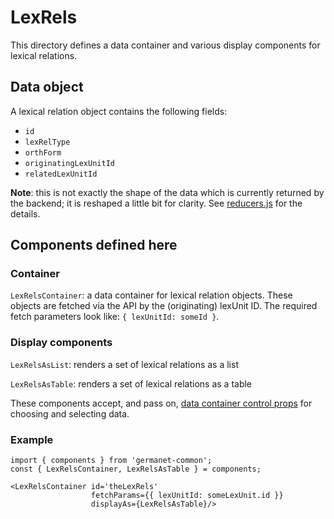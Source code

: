 # LexRels

This directory defines a data container and various display components
for lexical relations.

## Data object

A lexical relation object contains the following fields:

  - `id`
  - `lexRelType`
  - `orthForm`
  - `originatingLexUnitId`
  - `relatedLexUnitId`

**Note**: this is not exactly the shape of the data which is currently
returned by the backend; it is reshaped a little bit for clarity.  See
[reducers.js](./reducers.js) for the details.

## Components defined here

### Container

`LexRelsContainer`: a data container for lexical relation objects.
These objects are fetched via the API by the (originating) lexUnit ID.
The required fetch parameters look like: `{ lexUnitId: someId }`.

### Display components

`LexRelsAsList`: renders a set of lexical relations as a list 

`LexRelsAsTable`: renders a set of lexical relations as a table 

These components accept, and pass on, [data container control
props](../DataContainer#user-content-selecting-and-choosing-data-objects) for choosing and selecting data.

### Example

```
import { components } from 'germanet-common';
const { LexRelsContainer, LexRelsAsTable } = components;

<LexRelsContainer id='theLexRels'
                  fetchParams={{ lexUnitId: someLexUnit.id }}
                  displayAs={LexRelsAsTable}/>
```
